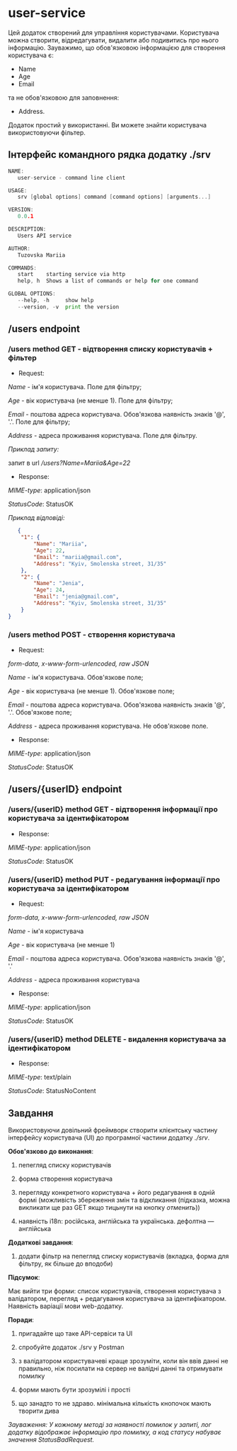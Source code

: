 # user-service

Цей додаток створений для управління користувачами. Користувача можна створити, відредагувати, видалити або подивитись про нього інформацію. Зауважимо, що обов'язковою інформацією для створення користувача є:
* Name
* Age
* Email

та не обов'язковою для заповнення:

* Address.
  
Додаток простий у використанні. Ви можете знайти користувача використовуючи фільтер.

## Інтерфейс командного рядка додатку ./srv

```GO
NAME:
   user-service - command line client

USAGE:
   srv [global options] command [command options] [arguments...]

VERSION:
   0.0.1

DESCRIPTION:
   Users API service

AUTHOR:
   Tuzovska Mariia

COMMANDS:
   start    starting service via http
   help, h  Shows a list of commands or help for one command

GLOBAL OPTIONS:
   --help, -h     show help
   --version, -v  print the version
```

## /users endpoint

### /users method GET - відтворення списку користувачів + фільтер
  
* Request: 
       
*Name* - ім'я користувача. Поле для фільтру;

*Age* - вік користувача (не менше 1). Поле для фільтру;

*Email* - поштова адреса користувача. Обов'язкова наявність знаків '@', '.'. Поле для фільтру;

*Address* - адреса проживання користувача. Поле для фільтру.

*Приклад запиту:*

запит в url */users?Name=Mariia&Age=22*

* Response:

*MIME-type*: application/json

*StatusCode*: StatusOK

*Приклад відповіді:*

```JSON
   {
    "1": {
        "Name": "Mariia",
        "Age": 22,
        "Email": "mariia@gmail.com",
        "Address": "Kyiv, Smolenska street, 31/35"
    },
    "2": {
        "Name": "Jenia",
        "Age": 24,
        "Email": "jenia@gmail.com",
        "Address": "Kyiv, Smolenska street, 31/35"
    }
}
```

### /users method POST - створення користувача

* Request: 
  
*form-data, x-www-form-urlencoded, raw JSON*
       
*Name* - ім'я користувача. Обов'язкове поле;

*Age* - вік користувача (не менше 1). Обов'язкове поле;

*Email* - поштова адреса користувача. Обов'язкова наявність знаків '@', '.'. Обов'язкове поле;

*Address* - адреса проживання користувача. Не обов'язкове поле.

* Response:
   
*MIME-type*: application/json

*StatusCode*: StatusOK

## /users/{userID} endpoint

### /users/{userID} method GET - відтворення інформації про користувача за ідентифікатором

* Response:
   
*MIME-type*: application/json

*StatusCode*: StatusOK

### /users/{userID} method PUT - редагування інформації про користувача за ідентифікатором

* Request: 
  
*form-data, x-www-form-urlencoded, raw JSON*
       
*Name* - ім'я користувача

*Age* - вік користувача (не менше 1)

*Email* - поштова адреса користувача. Обов'язкова наявність знаків '@', '.'

*Address* - адреса проживання користувача

* Response:
   
*MIME-type*: application/json

*StatusCode*: StatusOK

### /users/{userID} method DELETE - видалення користувача за ідентифікатором

* Response:
   
*MIME-type*: text/plain

*StatusCode*: StatusNoContent

## Завдання

Використовуючи довільний фреймворк створити клієнтську частину інтерфейсу користувача (UI) до програмної частини додатку *./srv*.

**Обов'язково до виконання**:

1) пепегляд списку користувачів

2) форма створення користувача
   
3) перегляду конкретного користувача + його редагування в одній формі (можливість збереження змін та відкликання (підказка, можна викликати ще раз GET якщо тицьнути на кнопку *отменить*))
   
4) наявність i18n: російська, англійська та українська. дефолтна — англійська 

**Додаткові завдання**:

1) додати фільтр на пепегляд списку користувачів (вкладка, форма для фільтру, як більше до вподоби)

**Підсумок**:

Має вийти три форми: список користувачів, створення користувача з валідатором, перегляд + редагування користувача за ідентифікатором. Наявність варіації мови web-додатку.
   
**Поради**:

1) пригадайте що таке API-сервіси та UI
   
2) спробуйте додаток ./srv у Postman
   
3) з валідатором користувачеві краще зрозуміти, коли він ввів данні не правильно, ніж посилати на сервер не валідні данні та отримувати помилку
   
4) форми мають бути зрозумілі і прості
   
5) що занадто то не здраво. мінімальна кількість кнопочок мають творити дива

*Зауваження: У кожному методі за наявності помилок у запиті, лог додатку відображає інформацію про помилку, а код статусу набуває значення StatusBadRequest.*